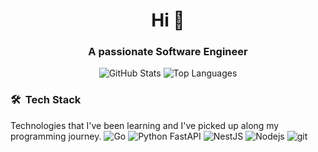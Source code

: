 <h1 align="center">Hi 👋</h1>
<h3 align="center">A passionate Software Engineer</h3>

<p align="center"> 
  <img src="https://github-readme-stats.vercel.app/api?username=skapar&show_icons=true&theme=radical" alt="GitHub Stats" /> 
  <img src="https://github-readme-stats.vercel.app/api/top-langs/?username=skapar&layout=compact&theme=radical" alt="Top Languages" /> 
</p>

<!--
**Skapar/Skapar** is a ✨ _special_ ✨ repository because its `README.md` (this file) appears on your GitHub profile.

Here are some ideas to get you started:

- 🔭 I’m currently working on ...
- 🌱 I’m currently learning ...
- 👯 I’m looking to collaborate on ...
- 🤔 I’m looking for help with ...
- 💬 Ask me about ...
- 📫 How to reach me: ...
- 😄 Pronouns: ...
- ⚡ Fun fact: ...
-->

### 🛠 &nbsp;Tech Stack
<p>
  Technologies that I've been learning and I've picked up along my programming journey.
  <img alt="Go" src="https://img.shields.io/badge/-Go-00ADD8?style=flat-square&logo=Go&logoColor=white" />
  <img alt="Python FastAPI" src="https://img.shields.io/badge/-FastAPI-009688?style=flat-square&logo=FastAPI&logoColor=white" />
  <img alt="NestJS" src="https://img.shields.io/badge/-NestJS-E0234E?style=flat-square&logo=NestJS&logoColor=white" />
  <img alt="Nodejs" src="https://img.shields.io/badge/-Nodejs-339933?style=flat-square&logo=Node.js&logoColor=white" />
  <img alt="git" src="https://img.shields.io/badge/-Git-F05032?style=flat-square&logo=git&logoColor=white" />
</p>
